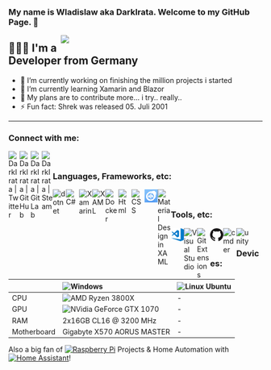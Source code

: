 ### My name is Wladislaw aka DarkIrata. Welcome to my GitHub Page. 👋

[<img align="right" width="400" src="https://github-readme-stats.codestackr.vercel.app/api?username=DarkIrata&show_icons=true&hide_border=true"/>](https://github.com/DarkIrata/)

## 👨🏻‍💻 I'm a Developer from Germany

- 🔭 I’m currently working on finishing the million projects i started
- 🌱 I’m currently learning Xamarin and Blazor
- 📝 My plans are to contribute more... i try.. really..
- ⚡ Fun fact: Shrek was released 05. Juli 2001

---

### Connect with me:

[<img align="left" alt="DarkIrata | Twitter" width="22px" src="https://cdn.jsdelivr.net/npm/simple-icons@v3/icons/twitter.svg" />][twitter]
[<img align="left" alt="DarkIrata | GitHub" width="22px" src="https://cdn.jsdelivr.net/npm/simple-icons@v3/icons/github.svg" />][github]
[<img align="left" alt="DarkIrata | GitLab" width="22px" src="https://cdn.jsdelivr.net/npm/simple-icons@v3/icons/gitlab.svg" />][gitlab]
[<img align="left" alt="DarkIrata | Steam" width="22px" src="https://cdn.jsdelivr.net/npm/simple-icons@v3/icons/steam.svg" />][steam]

<br />

### Languages, Frameworks, etc:

[<img align="left" alt="dotnet" width="26px" src="https://cdn.jsdelivr.net/npm/simple-icons@v3/icons/dot-net.svg" />]()
[<img align="left" alt="C#" width="26px" src="https://cdn.jsdelivr.net/npm/simple-icons@v3/icons/csharp.svg" />]()
[<img align="left" alt="Xamarin" width="26px" src="https://cdn.jsdelivr.net/npm/simple-icons@v3/icons/xamarin.svg" />]()
[<img align="left" alt="XAML" width="26px" src="https://cdn.jsdelivr.net/npm/simple-icons@v3/icons/xaml.svg" />]()
[<img align="left" alt="Docker" width="26px" src="https://cdn.jsdelivr.net/npm/simple-icons@v3/icons/docker.svg" />]()
[<img align="left" alt="Html" width="26px" src="https://cdn.jsdelivr.net/npm/simple-icons@v3/icons/html5.svg" />]()
[<img align="left" alt="CSS" width="26px" src="https://cdn.jsdelivr.net/npm/simple-icons@v3/icons/css3.svg" />]()
[<img align="left" alt="Pomelo.EntityFrameworkCore.MySql" width="26px" src="https://raw.githubusercontent.com/PomeloFoundation/Pomelo.EntityFrameworkCore.MySql/master/icon.png" />](https://github.com/PomeloFoundation/Pomelo.EntityFrameworkCore.MySql)
[<img align="left" alt="Material Design in XAML" width="26px" src="http://materialdesigninxaml.net/images/MD4XAML.png" />](http://materialdesigninxaml.net/)

<br />

### Tools, etc:

[<img align="left" alt="Visual Studio Code" width="26px" src="https://raw.githubusercontent.com/github/explore/80688e429a7d4ef2fca1e82350fe8e3517d3494d/topics/visual-studio-code/visual-studio-code.png" />][visualstudio]
[<img align="left" alt="Visual Studio" width="26px" src="https://cdn.jsdelivr.net/npm/simple-icons@3.12.1/icons/visualstudio.svg" />][visualstudio]
[<img align="left" alt="GitExtensions" width="26px" src="https://camo.githubusercontent.com/b84cf97f7183a8c566d21358965af6ad2a01cf6f/68747470733a2f2f63646e2e7261776769742e636f6d2f676974657874656e73696f6e732f676974657874656e73696f6e732f6d61737465722f4c6f676f2f6769742d657874656e73696f6e732d6c6f676f2e737667" />][gitextensions]
[<img align="left" alt="GitHub" width="26px" src="https://raw.githubusercontent.com/github/explore/78df643247d429f6cc873026c0622819ad797942/topics/github/github.png" />][github]
[<img align="left" alt="cmder" width="26px" src="https://raw.githubusercontent.com/cmderdev/cmder/master/icons/cmder.ico" />][cmder]
[<img align="left" alt="unity" width="26px" src="https://cdn.jsdelivr.net/npm/simple-icons@v3/icons/unity.svg" />][unity]

<br />

### Devices:

|   | <img align="center" alt="Windows" width="32px" src="https://cdn.jsdelivr.net/npm/simple-icons@v3/icons/windows.svg" /> | <img align="center" alt="Linux Ubuntu" width="32px" src="https://cdn.jsdelivr.net/npm/simple-icons@v3/icons/ubuntu.svg" /> |
| :---- | :---- | :---- |
| CPU | <img alt="AMD" width="16px" src="https://cdn.jsdelivr.net/npm/simple-icons@v3/icons/amd.svg" /> Ryzen 3800X | - |
| GPU | <img alt="NVidia" width="16px" src="https://cdn.jsdelivr.net/npm/simple-icons@v3/icons/nvidia.svg" /> GeForce GTX 1070 | - |
| RAM | 2x16GB CL16 @ 3200 MHz | - |
| Motherboard | Gigabyte X570 AORUS MASTER | - |

Also a big fan of [<img alt="Raspberry Pi" width="16px" src="https://cdn.jsdelivr.net/npm/simple-icons@v3/icons/raspberrypi.svg" />][rasperrypi] Projects & Home Automation with [<img alt="Home Assistant" width="16px" src="https://cdn.jsdelivr.net/npm/simple-icons@v3/icons/homeassistant.svg" />][hassio]!


[twitter]: https://twitter.com/DarkIrata
[github]: https://github.com/DarkIrata
[gitlab]: https://gitlab.com/DarkIrata
[visualstudio]: https://visualstudio.microsoft.com/de/
[cmder]: https://cmder.net/
[unity]: https://unity.com/
[gitextensions]: http://gitextensions.github.io/
[steam]: https://steamcommunity.com/id/DarkIrata/
[rasperrypi]: https://www.raspberrypi.org/
[hassio]: https://www.home-assistant.io/
